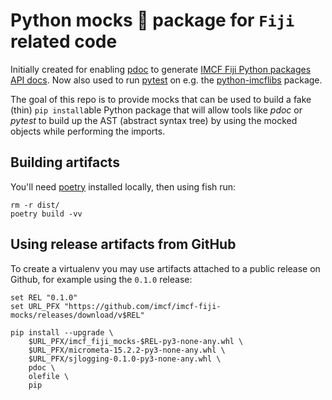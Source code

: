 # Python mocks 🧌 package for `Fiji` related code

Initially created for enabling [pdoc][2] to generate [IMCF Fiji Python packages
API docs][1]. Now also used to run [pytest][4] on e.g. the [python-imcflibs][5]
package.

The goal of this repo is to provide mocks that can be used to build a fake
(thin) `pip install`able Python package that will allow tools like *pdoc* or
*pytest* to build up the AST (abstract syntax tree) by using the mocked objects
while performing the imports.

## Building artifacts

You'll need [poetry][3] installed locally, then using fish run:

```fish
rm -r dist/
poetry build -vv
```

## Using release artifacts from GitHub

To create a virtualenv you may use artifacts attached to a public release on
Github, for example using the `0.1.0` release:

```fish
set REL "0.1.0"
set URL_PFX "https://github.com/imcf/imcf-fiji-mocks/releases/download/v$REL"

pip install --upgrade \
    $URL_PFX/imcf_fiji_mocks-$REL-py3-none-any.whl \
    $URL_PFX/micrometa-15.2.2-py3-none-any.whl \
    $URL_PFX/sjlogging-0.1.0-py3-none-any.whl \
    pdoc \
    olefile \
    pip
```

[1]: https://imcf.one/apidocs/
[2]: https://pdoc.dev
[3]: https://python-poetry.org
[4]: http://pytest.org/
[5]: https://github.com/imcf/python-imcflibs/
